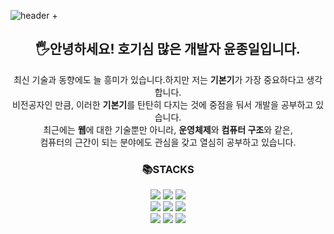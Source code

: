 ![header](https://capsule-render.vercel.app/api?type=rect&color=timeGradient&height=200&section=header&text=🐱Welcome%20to%20thunder0902's%20GitHub🐱&fontSize=40)
+<div align=center><h2>🖐️안녕하세요! 호기심 많은 개발자 윤종일입니다.</h2></div>
<div align=center><p>최신 기술과 동향에도 늘 흥미가 있습니다.하지만 저는 <strong>기본기</strong>가 가장 중요하다고 생각합니다.<br>비전공자인 만큼, 이러한 <strong>기본기</strong>를 탄탄히 다지는 것에 중점을 둬서 개발을 공부하고 있습니다.<br> 최근에는 <strong>웹</strong>에 대한 기술뿐만 아니라, <strong>운영체제</strong>와 <strong>컴퓨터 구조</strong>와 같은,<br> 컴퓨터의 근간이 되는 분야에도 관심을 갖고 열심히 공부하고 있습니다.</p></div>
<div align=center><h3>📚STACKS</h3></div>
<div align=center>

<img src="https://img.shields.io/badge/HTML5-E34F26?style=for-the-badge&logo=html5&logoColor=white">
<img src="https://img.shields.io/badge/CSS3-1572B6?style=for-the-badge&logo=css3&logoColor=white">
<img src="https://img.shields.io/badge/JavaScript-F7DF1E?style=for-the-badge&logo=JavaScript&logoColor=white">
<br>
<img src="https://img.shields.io/badge/React-20232A?style=for-the-badge&logo=react&logoColor=61DAFB">
<img src="https://img.shields.io/badge/Redux-593D88?style=for-the-badge&logo=redux&logoColor=white">
<img src="https://img.shields.io/badge/Firebase-FFCA28?style=for-the-badge&logo=Firebase&logoColor=white">
<br>
<img src="https://img.shields.io/badge/C-00599C?style=for-the-badge&logo=c&logoColor=white">
<img src="https://img.shields.io/badge/Python-3776AB?style=for-the-badge&logo=python&logoColor=white">
<img src="https://img.shields.io/badge/Linux-FCC624?style=for-the-badge&logo=linux&logoColor=black">
</div>
